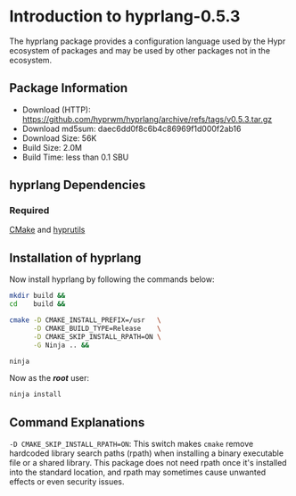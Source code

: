 # Introduction to hyprlang-0.5.3
The hyprlang package provides a configuration language used by the Hypr
ecosystem of packages and may be used by other packages not in the ecosystem.

## Package Information
- Download (HTTP): https://github.com/hyprwm/hyprlang/archive/refs/tags/v0.5.3.tar.gz
- Download md5sum: daec6dd0f8c6b4c86969f1d000f2ab16
- Download Size: 56K
- Build Size: 2.0M
- Build Time: less than 0.1 SBU

## hyprlang Dependencies
### Required
  [CMake](https://linuxfromscratch.org/blfs/view/svn/general/cmake.html) and
  [hyprutils](./1-hyprutils.md)

## Installation of hyprlang
Now install hyprlang by following the commands below:
```Bash
mkdir build &&
cd    build &&

cmake -D CMAKE_INSTALL_PREFIX=/usr   \
      -D CMAKE_BUILD_TYPE=Release    \
      -D CMAKE_SKIP_INSTALL_RPATH=ON \
      -G Ninja .. &&

ninja
```

Now as the ***root*** user:
```Bash
ninja install
```

## Command Explanations
  `-D CMAKE_SKIP_INSTALL_RPATH=ON`: This switch makes `cmake` remove hardcoded
  library search paths (rpath) when installing a binary executable file or a
  shared library. This package does not need rpath once it's installed into the
  standard location, and rpath may sometimes cause unwanted effects or even
  security issues.
